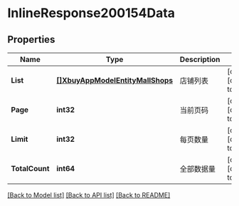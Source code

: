 # InlineResponse200154Data

## Properties
Name | Type | Description | Notes
------------ | ------------- | ------------- | -------------
**List** | [**[]XbuyAppModelEntityMallShops**](xbuy.app.model.entity.MallShops.md) | 店铺列表 | [optional] [default to null]
**Page** | **int32** | 当前页码 | [optional] [default to 1]
**Limit** | **int32** | 每页数量 | [optional] [default to 10]
**TotalCount** | **int64** | 全部数据量 | [optional] [default to null]

[[Back to Model list]](../README.md#documentation-for-models) [[Back to API list]](../README.md#documentation-for-api-endpoints) [[Back to README]](../README.md)

